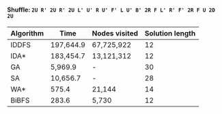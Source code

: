 #### Shuffle: `2U R' 2U R' 2U L' U' R U' F' L U' B' 2R F L' R' F' 2R F U 2D 2U`
| Algorithm | Time | Nodes visited | Solution length |
| ----- | ----- | ----- | ----- |
| IDDFS | 197,644.9 | 67,725,922 | 12 |
| IDA* | 183,454.7 | 13,121,312 | 12 |
| GA | 5,969.9 | - | 30 |
| SA | 10,656.7 | - | 28 |
| WA* | 575.4 | 21,144 | 14 |
| BiBFS | 283.6 | 5,730 | 12 |